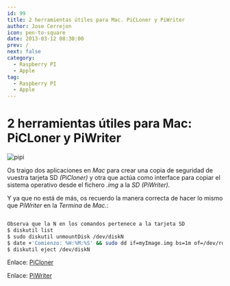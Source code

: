 ```yaml
---
id: 99
title: 2 herramientas útiles para Mac. PiCLoner y PiWriter
author: Jose Cerrejon
icon: pen-to-square
date: 2013-03-12 08:30:00
prev: /
next: false
category:
  - Raspberry PI
  - Apple
tag:
  - Raspberry PI
  - Apple
---
```


# 2 herramientas útiles para Mac: PiCLoner y PiWriter

![pipi](/images/piclonerwriter.jpg)

Os traigo dos aplicaciones en *Mac* para crear una copia de seguridad de vuestra tarjeta SD *(PiCloner)* y otra que actúa como interface para copiar el sistema operativo desde el fichero *.img* a la *SD (PiWriter).*

Y ya que no está de más, os recuerdo la manera correcta de hacer lo mismo que *PiWriter* en la *Termina* de *Mac.*:

```bash

Observa que la N en los comandos pertenece a la tarjeta SD
$ diskutil list
$ sudo diskutil unmountDisk /dev/diskN
$ date +'Comienzo: %H:%M:%S' && sudo dd if=myImage.img bs=1m of=/dev/rdiskN
$ diskutil eject /dev/diskN

```

Enlace: [PiCloner](http://sourceforge.net/projects/picloner/)

Enlace: [PiWriter](http://sourceforge.net/projects/piwriter/)